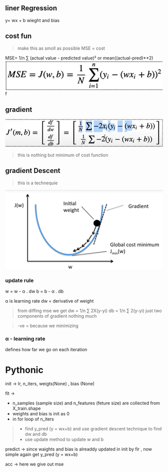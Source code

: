 ## liner Regression
y= wx + b
wieght and bias
## cost fun
> make this as smoll as possible
> MSE = cost

MSE= 1/n ∑ (actual value - predicted value)² or mean((actual-pred)**2)
![alt text](image.png)
f
## gradient 
![gradient ](image-1.png)

>this is nothing but minimum of cost function

## gradient Descent 
> this is a technequie

![gradient descent](image-2.png)

### update rule
w = w - α . dw
b = b - α . db

α is learning rate
dw = derivative of weight

> from diffing mse we get
dw = 1/n ∑ 2X(y-yi)
db = 1/n ∑ 2(y-yi)
just two components of gradient nothing much


> -ve = because we minimizing

### α - learning rate
defines how far we go on each iteration

# Pythonic
 
 init -> lr, n_iters, weigts(None) , bias (None)
 
 fit -> 
 - n_samples (sample size) and n_features (feture size) are collected from X_train.shape
 - weights and bias is init as 0
 - in for loop of n_iters
 > - find y_pred (y = wx+b) and use gradient descent technique  to find dw and db
 > - use update method to update w and b
 
 predict -> since waights and bias is alreaddy updated in init by fir , now simple again get y_pred (y = wx+b)
 
 acc -> here we give out mse


